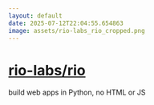 ```yaml
---
layout: default
date: 2025-07-12T22:04:55.654863
image: assets/rio-labs_rio_cropped.png
---
```


# [rio-labs/rio](https://github.com/rio-labs/rio)

build web apps in Python, no HTML or JS
